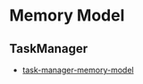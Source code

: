 # Memory Model

## TaskManager

- [task-manager-memory-model](https://ci.apache.org/projects/flink/flink-docs-release-1.12/deployment/memory/mem_setup_tm.html#detailed-memory-model)
